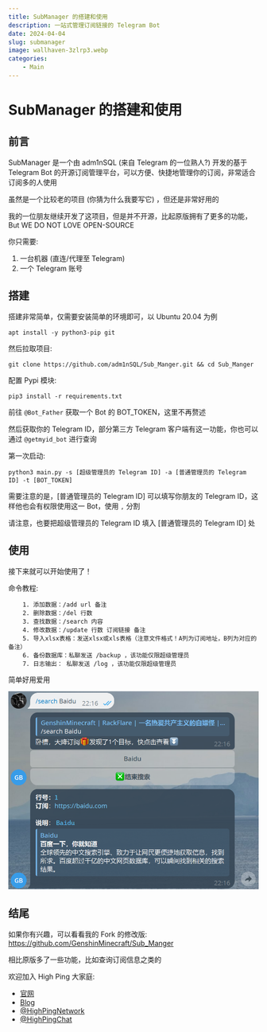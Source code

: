 ```yaml
---
title: SubManager 的搭建和使用
description: 一站式管理订阅链接的 Telegram Bot
date: 2024-04-04
slug: submanager
image: wallhaven-3zlrp3.webp
categories:
    - Main
---
```


# SubManager 的搭建和使用

## 前言

SubManager 是一个由 adm1nSQL (来自 Telegram 的一位熟人?) 开发的基于 Telegram Bot 的开源订阅管理平台，可以方便、快捷地管理你的订阅，非常适合订阅多的人使用

虽然是一个比较老的项目 (你猜为什么我要写它) ，但还是非常好用的

我的一位朋友继续开发了这项目，但是并不开源，比起原版拥有了更多的功能，But WE DO NOT LOVE OPEN-SOURCE

你只需要: 
1. 一台机器 (直连/代理至 Telegram)
2. 一个 Telegram 账号

## 搭建

搭建非常简单，仅需要安装简单的环境即可，以 Ubuntu 20.04 为例

```
apt install -y python3-pip git
```

然后拉取项目:

```
git clone https://github.com/adm1nSQL/Sub_Manger.git && cd Sub_Manger
```

配置 Pypi 模块: 

```
pip3 install -r requirements.txt
```

前往 `@Bot_Father` 获取一个 Bot 的 BOT_TOKEN，这里不再赘述

然后获取你的 Telegram ID，部分第三方 Telegram 客户端有这一功能，你也可以通过 `@getmyid_bot` 进行查询

第一次启动: 

```
python3 main.py -s [超级管理员的 Telegram ID] -a [普通管理员的 Telegram ID] -t [BOT_TOKEN]
```

需要注意的是，[普通管理员的 Telegram ID] 可以填写你朋友的 Telegram ID，这样他也会有权限使用这一 Bot，使用 `,` 分割

请注意，也要把超级管理员的 Telegram ID 填入 [普通管理员的 Telegram ID] 处

## 使用

接下来就可以开始使用了！

命令教程: 

```
    1. 添加数据：/add url 备注
    2. 删除数据：/del 行数
    3. 查找数据：/search 内容
    4. 修改数据：/update 行数 订阅链接 备注
    5. 导入xlsx表格：发送xlsx或xls表格（注意文件格式！A列为订阅地址，B列为对应的备注）
    6. 备份数据库：私聊发送 /backup ，该功能仅限超级管理员
    7. 日志输出： 私聊发送 /log ，该功能仅限超级管理员
```

简单好用爱用

![alt text](image.png)

## 结尾

如果你有兴趣，可以看看我的 Fork 的修改版: <https://github.com/GenshinMinecraft/Sub_Manger>

相比原版多了一些功能，比如查询订阅信息之类的

欢迎加入 High Ping 大家庭:
- [官网](https://highp.ing)
- [Blog](https://blog.highp.ing)
- [@HighPingNetwork](https://t.me/HighPingNetwork)
- [@HighPingChat](https://t.me/highpingchat)